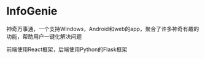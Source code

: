 # InfoGenie
神奇万事通，一个支持Windows，Android和web的app，聚合了许多神奇有趣的功能，帮助用户一键化解决问题

前端使用React框架，后端使用Python的Flask框架
